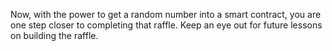 Now, with the power to get a random number into a smart contract, you are one step closer to completing that raffle. Keep an eye out for future lessons on building the raffle.